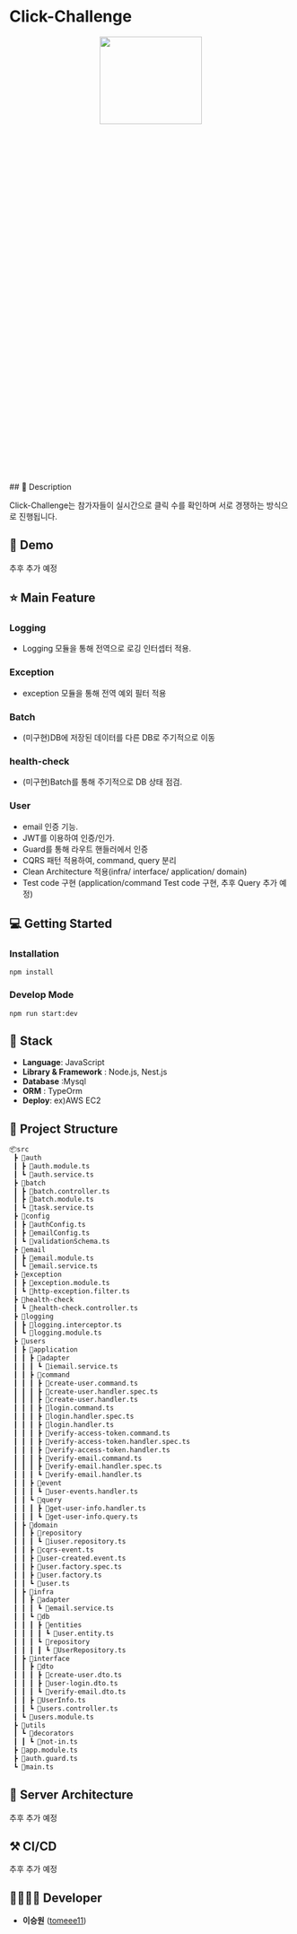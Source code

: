 
#  Click-Challenge
<p align="center"><img src="https://github.com/tomeee11/Click-Challenge/assets/114478045/3df8131f-01d0-490a-ad5b-cd92105f179f" width="60%" height="20%"></p>

</p>
## 📖 Description

Click-Challenge는 참가자들이 실시간으로 클릭 수를 확인하며 서로 경쟁하는 방식으로 진행됩니다.

## :baby_chick: Demo
추후 추가 예정

## ⭐ Main Feature
### Logging
- Logging 모듈을 통해 전역으로 로깅 인터셉터 적용.
### Exception
- exception 모듈을 통해 전역 예외 필터 적용
### Batch
- (미구현)DB에 저장된 데이터를 다른 DB로 주기적으로 이동
### health-check
- (미구현)Batch를 통해 주기적으로 DB 상태 점검.
### User
- email 인증 기능.
- JWT를 이용하여 인증/인가.
- Guard를 통해 라우트 핸들러에서 인증
- CQRS 패턴 적용하여, command, query 분리
- Clean Architecture 적용(infra/ interface/ application/ domain)
- Test code 구현 (application/command Test code 구현, 추후 Query 추가 예정)



## 💻 Getting Started

### Installation
```
npm install
```
### Develop Mode
```
npm run start:dev
```

## 🔧 Stack
- **Language**: JavaScript
- **Library & Framework** : Node.js, Nest.js
- **Database** :Mysql
- **ORM** : TypeOrm
- **Deploy**: ex)AWS EC2

## :open_file_folder: Project Structure

```markdown
📦src
 ┣ 📂auth
 ┃ ┣ 📜auth.module.ts
 ┃ ┗ 📜auth.service.ts
 ┣ 📂batch
 ┃ ┣ 📜batch.controller.ts
 ┃ ┣ 📜batch.module.ts
 ┃ ┗ 📜task.service.ts
 ┣ 📂config
 ┃ ┣ 📜authConfig.ts
 ┃ ┣ 📜emailConfig.ts
 ┃ ┗ 📜validationSchema.ts
 ┣ 📂email
 ┃ ┣ 📜email.module.ts
 ┃ ┗ 📜email.service.ts
 ┣ 📂exception
 ┃ ┣ 📜exception.module.ts
 ┃ ┗ 📜http-exception.filter.ts
 ┣ 📂health-check
 ┃ ┗ 📜health-check.controller.ts
 ┣ 📂logging
 ┃ ┣ 📜logging.interceptor.ts
 ┃ ┗ 📜logging.module.ts
 ┣ 📂users
 ┃ ┣ 📂application
 ┃ ┃ ┣ 📂adapter
 ┃ ┃ ┃ ┗ 📜iemail.service.ts
 ┃ ┃ ┣ 📂command
 ┃ ┃ ┃ ┣ 📜create-user.command.ts
 ┃ ┃ ┃ ┣ 📜create-user.handler.spec.ts
 ┃ ┃ ┃ ┣ 📜create-user.handler.ts
 ┃ ┃ ┃ ┣ 📜login.command.ts
 ┃ ┃ ┃ ┣ 📜login.handler.spec.ts
 ┃ ┃ ┃ ┣ 📜login.handler.ts
 ┃ ┃ ┃ ┣ 📜verify-access-token.command.ts
 ┃ ┃ ┃ ┣ 📜verify-access-token.handler.spec.ts
 ┃ ┃ ┃ ┣ 📜verify-access-token.handler.ts
 ┃ ┃ ┃ ┣ 📜verify-email.command.ts
 ┃ ┃ ┃ ┣ 📜verify-email.handler.spec.ts
 ┃ ┃ ┃ ┗ 📜verify-email.handler.ts
 ┃ ┃ ┣ 📂event
 ┃ ┃ ┃ ┗ 📜user-events.handler.ts
 ┃ ┃ ┗ 📂query
 ┃ ┃ ┃ ┣ 📜get-user-info.handler.ts
 ┃ ┃ ┃ ┗ 📜get-user-info.query.ts
 ┃ ┣ 📂domain
 ┃ ┃ ┣ 📂repository
 ┃ ┃ ┃ ┗ 📜iuser.repository.ts
 ┃ ┃ ┣ 📜cqrs-event.ts
 ┃ ┃ ┣ 📜user-created.event.ts
 ┃ ┃ ┣ 📜user.factory.spec.ts
 ┃ ┃ ┣ 📜user.factory.ts
 ┃ ┃ ┗ 📜user.ts
 ┃ ┣ 📂infra
 ┃ ┃ ┣ 📂adapter
 ┃ ┃ ┃ ┗ 📜email.service.ts
 ┃ ┃ ┗ 📂db
 ┃ ┃ ┃ ┣ 📂entities
 ┃ ┃ ┃ ┃ ┗ 📜user.entity.ts
 ┃ ┃ ┃ ┗ 📂repository
 ┃ ┃ ┃ ┃ ┗ 📜UserRepository.ts
 ┃ ┣ 📂interface
 ┃ ┃ ┣ 📂dto
 ┃ ┃ ┃ ┣ 📜create-user.dto.ts
 ┃ ┃ ┃ ┣ 📜user-login.dto.ts
 ┃ ┃ ┃ ┗ 📜verify-email.dto.ts
 ┃ ┃ ┣ 📜UserInfo.ts
 ┃ ┃ ┗ 📜users.controller.ts
 ┃ ┗ 📜users.module.ts
 ┣ 📂utils
 ┃ ┗ 📂decorators
 ┃ ┃ ┗ 📜not-in.ts
 ┣ 📜app.module.ts
 ┣ 📜auth.guard.ts
 ┗ 📜main.ts

```

## 🔨 Server Architecture
추후 추가 예정

## ⚒ CI/CD
추후 추가 예정


## 👨‍👩‍👧‍👦 Developer
*  **이승원** ([tomeee11](https://github.com/tomeee11))

